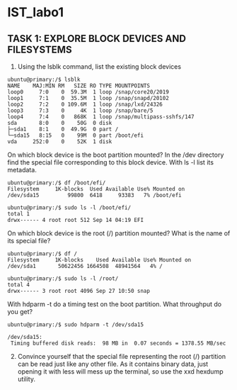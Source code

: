 # IST_labo1

## TASK 1: EXPLORE BLOCK DEVICES AND FILESYSTEMS

1. Using the lsblk command, list the existing block devices
```shell
ubuntu@primary:/$ lsblk
NAME    MAJ:MIN RM   SIZE RO TYPE MOUNTPOINTS
loop0     7:0    0  59.3M  1 loop /snap/core20/2019
loop1     7:1    0  35.5M  1 loop /snap/snapd/20102
loop2     7:2    0 109.6M  1 loop /snap/lxd/24326
loop3     7:3    0     4K  1 loop /snap/bare/5
loop4     7:4    0   868K  1 loop /snap/multipass-sshfs/147
sda       8:0    0    50G  0 disk 
├─sda1    8:1    0  49.9G  0 part /
└─sda15   8:15   0    99M  0 part /boot/efi
vda     252:0    0    52K  1 disk
```

On which block device is the boot partition mounted? In the /dev directory find the special file corresponding to this
block device. With ls -l list its metadata.

```shell
ubuntu@primary:/$ df /boot/efi/
Filesystem     1K-blocks  Used Available Use% Mounted on
/dev/sda15         99800  6418     93383   7% /boot/efi
```

```shell
ubuntu@primary:/$ sudo ls -l /boot/efi/
total 1
drwx------ 4 root root 512 Sep 14 04:19 EFI
```

On which block device is the root (/) partition mounted? What is the name of its special file?

```shell
ubuntu@primary:/$ df /
Filesystem     1K-blocks    Used Available Use% Mounted on
/dev/sda1       50622456 1664508  48941564   4% /
```

```shell
ubuntu@primary:/$ sudo ls -l /root/
total 4
drwx------ 3 root root 4096 Sep 27 10:50 snap
```

With hdparm -t do a timing test on the boot partition. What throughput do you get?

```shell
ubuntu@primary:/$ sudo hdparm -t /dev/sda15 

/dev/sda15:
 Timing buffered disk reads:  98 MB in  0.07 seconds = 1378.55 MB/sec
```

2. Convince yourself that the special file representing the root (/) partition can be read just like any other file.
As it contains binary data, just opening it with less will mess up the terminal, so use the xxd hexdump utility.


